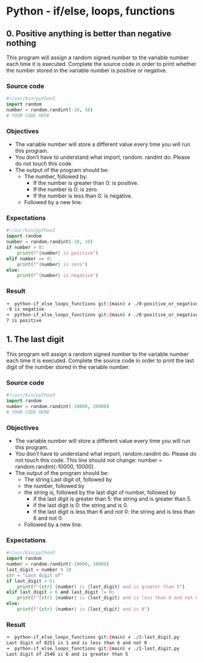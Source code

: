 # Python - if/else, loops, functions

## 0. Positive anything is better than negative nothing
This program will assign a random signed number to the variable number each time it is executed. Complete the source code in order to print whether the number stored in the variable number is positive or negative.

### Source code
```Python
#!/usr/bin/python3
import random
number = random.randint(-10, 10)
# YOUR CODE HERE
```

### Objectives
- The variable number will store a different value every time you will run this program.
- You don’t have to understand what import, random. randint do. Please do not touch this code.
- The output of the program should be:
	- The number, followed by:
		- If the number is greater than 0: is positive.
		- If the number is 0: is zero.
		- If the number is less than 0: is negative.
	- Followed by a new line.

### Expectations
```Python
#!/usr/bin/python3
import random
number = random.randint(-10, 10)
if number > 0:
    print(f"{number} is positive")
elif number == 0:
    print(f"{number} is zero")
else:
    print(f"{number} is negative")
```
### Result
```bash
➜  python-if_else_loops_functions git:(main) ✗ ./0-positive_or_negative.py
-9 is negative
➜  python-if_else_loops_functions git:(main) ✗ ./0-positive_or_negative.py
7 is positive
```

## 1. The last digit
This program will assign a random signed number to the variable number each time it is executed. Complete the source code in order to print the last digit of the number stored in the variable number.

### Source code
```Python
#!/usr/bin/python3
import random
number = random.randint(-10000, 10000)
# YOUR CODE HERE
```

### Objectives
- The variable number will store a different value every time you will run this program.
- You don’t have to understand what import, random.randint do. Please do not touch this code. This line should not change: number = random.randint(-10000, 10000).
- The output of the program should be:
	- The string Last digit of, followed by
	- the number, followed by
	- the string is, followed by the last digit of number, followed by
		- if the last digit is greater than 5: the string and is greater than 5.
		- if the last digit is 0: the string and is 0.
		- if the last digit is less than 6 and not 0: the string and is less than 6 and not 0.
	- Followed by a new line.

### Expectations
```Python
#!/usr/bin/python3
import random
number = random.randint(-10000, 10000)
last_digit = number % 10
str = "Last digit of"
if last_digit > 5:
    print(f"{str} {number} is {last_digit} and is greater than 5")
elif last_digit < 6 and last_digit != 0:
    print(f"{str} {number} is {last_digit} and is less than 6 and not 0")
else:
    print(f"{str} {number} is {last_digit} and is 0")
```
### Result
```bash
➜  python-if_else_loops_functions git:(main) ✗ ./1-last_digit.py
Last digit of 8251 is 1 and is less than 6 and not 0
➜  python-if_else_loops_functions git:(main) ✗ ./1-last_digit.py
Last digit of 2546 is 6 and is greater than 5
```